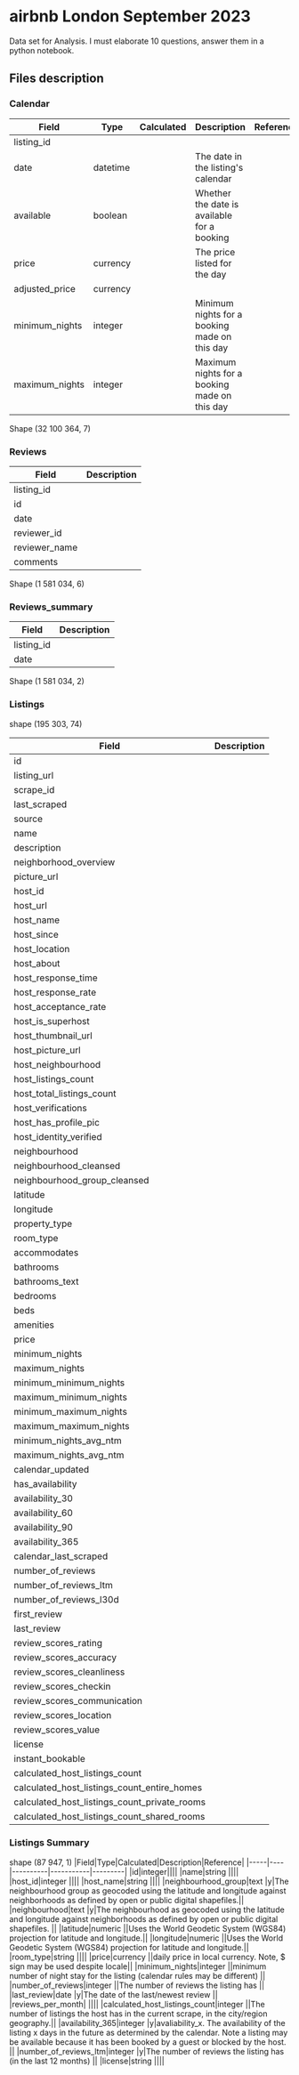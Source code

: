 # airbnb London September 2023
Data set for Analysis. I must elaborate 10 questions, answer them in a python notebook.

## Files description

### Calendar

|Field|Type|Calculated|Description|Reference|
|-----|----|----------|-----------|---------|
|listing_id||| ||
|date|datetime||The date in the listing's calendar||
|available|boolean||Whether the date is available for a booking||
|price|currency||The price listed for the day||
|adjusted_price|currency|| ||
|minimum_nights|integer||Minimum nights for a booking made on this day ||
|maximum_nights|integer||Maximum nights for a booking made on this day ||

Shape (32 100 364, 7)
### Reviews

|Field|Description|
|-----|-----------|
|listing_id| |
|id| |
|date| |
|reviewer_id| |
|reviewer_name| |
|comments| |
Shape (1 581 034, 6)

### Reviews_summary

|Field|Description|
|-----|-----------|
|listing_id| |
|date| |

Shape (1 581 034, 2)

### Listings

shape (195 303, 74)

|Field |Description |
|------|------------|
|id| |
|listing_url| |
|scrape_id| |
|last_scraped| |
|source| |
|name| |
|description| |
|neighborhood_overview| |
|picture_url| |
|host_id| |
|host_url| |
|host_name| |
|host_since| |
|host_location| |
|host_about| |
|host_response_time| |
|host_response_rate| |
|host_acceptance_rate| |
|host_is_superhost| |
|host_thumbnail_url| |
|host_picture_url| |
|host_neighbourhood| |
|host_listings_count| |
|host_total_listings_count| |
|host_verifications| |
|host_has_profile_pic| |
|host_identity_verified| |
|neighbourhood| |
|neighbourhood_cleansed| |
|neighbourhood_group_cleansed| |
|latitude| |
|longitude| |
|property_type| |
|room_type| |
|accommodates| |
|bathrooms| |
|bathrooms_text| |
|bedrooms| |
|beds| |
|amenities| |
|price| |
|minimum_nights| |
|maximum_nights| |
|minimum_minimum_nights| |
|maximum_minimum_nights| |
|minimum_maximum_nights| |
|maximum_maximum_nights| |
|minimum_nights_avg_ntm| |
|maximum_nights_avg_ntm| |
|calendar_updated| |
|has_availability| |
|availability_30| |
|availability_60| |
|availability_90| |
|availability_365| |
|calendar_last_scraped| |
|number_of_reviews| |
|number_of_reviews_ltm| |
|number_of_reviews_l30d| |
|first_review| |
|last_review| |
|review_scores_rating| |
|review_scores_accuracy| |
|review_scores_cleanliness| |
|review_scores_checkin| |
|review_scores_communication| |
|review_scores_location| |
|review_scores_value| |
|license| |
|instant_bookable| |
|calculated_host_listings_count| |
|calculated_host_listings_count_entire_homes| |
|calculated_host_listings_count_private_rooms| |
|calculated_host_listings_count_shared_rooms| |



### Listings Summary

shape (87 947, 1)
|Field|Type|Calculated|Description|Reference|
|-----|----|----------|-----------|---------|
|id|integer||||
|name|string ||||
|host_id|integer ||||
|host_name|string ||||
|neighbourhood_group|text |y|The neighbourhood group as geocoded using the latitude and longitude against neighborhoods as defined by open or public digital shapefiles.||
|neighbourhood|text |y|The neighbourhood as geocoded using the latitude and longitude against neighborhoods as defined by open or public digital shapefiles.	||
|latitude|numeric ||Uses the World Geodetic System (WGS84) projection for latitude and longitude.||
|longitude|numeric ||Uses the World Geodetic System (WGS84) projection for latitude and longitude.||
|room_type|string ||||
|price|currency ||daily price in local currency. Note, $ sign may be used despite locale||
|minimum_nights|integer ||minimum number of night stay for the listing (calendar rules may be different)	||
|number_of_reviews|integer ||The number of reviews the listing has	||
|last_review|date |y|The date of the last/newest review	||
|reviews_per_month| ||||
|calculated_host_listings_count|integer ||The number of listings the host has in the current scrape, in the city/region geography.||
|availability_365|integer |y|avaliability_x. The availability of the listing x days in the future as determined by the calendar. Note a listing may be available because it has been booked by a guest or blocked by the host.	||
|number_of_reviews_ltm|integer |y|The number of reviews the listing has (in the last 12 months)	||
|license|string ||||




	
